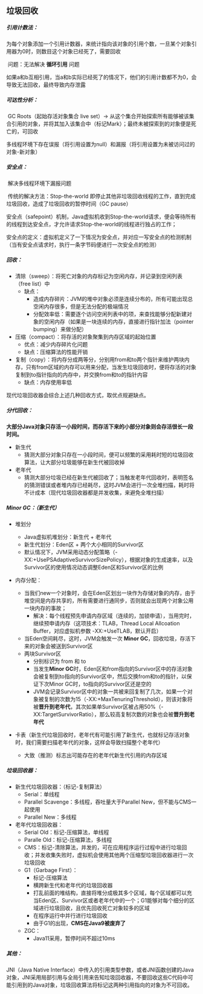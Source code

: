 ## 垃圾回收

##### 引用计数法：

​		为每个对象添加一个引用计数器，来统计指向该对象的引用个数，一旦某个对象引用器为0时，则数目这个对象已经死了，需要回收

​		问题：无法解决 **循环引用** 问题

​					如果a和b互相引用，当a和b实际已经死了的情况下，他们的引用计数都不为0，会导致无法回收，最终导致内存泄露



##### 可达性分析：

​		GC Roots（起始存活对象集合 live set）-> 从这个集合开始探索所有能够被该集合引用的对象，并将其加入该集合中（标记Mark）；最终未被探索到的对象便是死亡的，可回收

​		多线程环境下存在误报（将引用设置为null）和漏报（将引用设置为未被访问过的对象-新对象）



##### 安全点：

​		解决多线程环境下漏报问题

​		传统的解决方法：Stop-the-world 即停止其他非垃圾回收线程的工作，直到完成垃圾回收，造成了垃圾回收的暂停时间（GC pause）

​		安全点（safepoint）机制，Java虚拟机收到Stop-the-world请求，便会等待所有的线程到达安全点，才允许请求Stop-the-world的线程进行独占的工作；

​		安全点的定义：虚拟机定义了一下情况为安全点，并对应一写安全点的检测机制（当有安全点请求时，执行一条字节码便进行一次安全点的检测）



##### 回收：

- 清除（sweep）：将死亡对象的内存标记为空闲内存，并记录到空闲列表（free list）中
  - 缺点：
    - 造成内存碎片：JVM的堆中对象必须是连续分布的，所有可能出现总空闲内存很多，但是无法分配的极端情况
    - 分配效率低：需要逐个访问空闲列表中的项，来查找能够分配新建对象的空闲内存（如果是一块连续的内存，直接进行指针加法（pointer bumping）来做分配）
- 压缩（compact）：将存活的对象聚集到内存区域的起始位置
  - 优点：减少内存碎片化问题
  - 缺点：压缩算法的性能开销
- 复制（copy）：将内存分成两等分，分别用from和to两个指针来维护两块内存，只有from区域的内存可以用来分配，当发生垃圾回收时，便将存活的对象复制到to指针指向的内存中，并交换from和to的指针内容
  - 缺点：内存使用率低

现代垃圾回收器会综合上述几种回收方式，取优点规避缺点。



##### 分代回收：

​		**大部分Java对象只存活一小段时间，而存活下来的小部分对象则会存活很长一段时间。**

- 新生代
  - 猜测大部分对象只存在一小段时间，便可以频繁的采用耗时短的垃圾回收算法，让大部分垃圾能够在新生代被回收掉
- 老年代
  - 猜测大部分垃圾已经在新生代被回收了；当触发老年代回收时，表明签名的猜测错误或者堆内存已经耗尽，这时JVM会进行一次全堆扫描，耗时将不计成本（现代垃圾回收器都是并发收集，来避免全堆扫描）



##### Minor GC：（新生代）

- 堆划分
  - Java虚拟机堆划分：新生代 + 老年代
  - 新生代划分：Eden区 + 两个大小相同的Survivor区
  - 默认情况下，JVM采用动态分配策略（-XX:+UsePSAdaptiveSurvivorSizePolicy），根据对象的生成速率，以及Survivor区的使用情况动态调整Eden区和Survivor区的比例

- 内存分配：
  - 当我们new一个对象时，会在Eden区划出一块作为存储对象的内存，由于堆空间是内存共享的，所有需要进行通同步，否则就会出现两个对象公用一块内存的事故；
    - 解决：每个线程预先申请内存区域（连续的，加锁申请），当用完时，继续预申请内存（这项技术：TLAB，Thread Local Allcoation Buffer，对应虚拟机参数 -XX:+UseTLAB，默认开启）
  - 当Eden空间耗尽，这时，JVM会触发一次 **Minor GC**，回收垃圾，存活下来的对象会被送到Survivor区
  - 两块Survivor区
    - 分别标识为 from 和 to
    - 当发生**Minor GC**时，Eden区和from指向的Survivor区中的存活对象会被复制到to指向的Survivor区中，然后交换from和to的指针，以保证下次Minor GC时，to指向的Survivor区还是空的
    - JVM会记录Survivor区中的对象一共被来回复制了几次，如果一个对象被复制的次数为15（-XX:+MaxTenuringThreshold），则该对象将被**晋升到老年代**，其次如果单Survivor区被占用50%（-XX:TargetSurvivorRatio），那么较高复制次数的对象也会被**晋升到老年代**
- 卡表（新生代垃圾回收时，老年代有可能引用了新生代，也就标记存活对象时，我们需要扫描老年代的对象，这样会导致扫描整个老年代）
  - 大致（推测）标志出可能存在的老年代新生代引用的内存区域



##### 垃圾回收器：

- 新生代垃圾回收器：（标记-复制算法）
  - Serial：单线程
  - Parallel Scavenge：多线程，吞吐量大于Parallel New，但不能与CMS一起使用
  - Parallel New：多线程
- 老年代垃圾回收器：
  - Serial Old：标记-压缩算法，单线程
  - Paralle Old：标记-压缩算法，多线程
  - CMS：标记-清除算法，并发的，可在应用程序运行过程中进行垃圾回收；并发收集失败时，虚拟机会使用其他两个压缩型垃圾回收器进行一次垃圾回收
  - G1（Garbage First）：
    - 标记-压缩算法
    - 横跨新生代和老年代的垃圾回收器
    - 打乱前面的堆结构，直接将堆分成极其多个区域，每个区域都可以充当Eden区、Survivor区或者老年代中的一个；G1能够对每个细分的区域进行垃圾回收，且优先回收死亡对象较多的区域
    - 在程序运行中并行进行垃圾回收
    - 由于G1的出现，**CMS在Java9被废弃了**
  - ZGC：
    - Java11采用，暂停时间不超过10ms



##### 其他：

JNI（Java Native Interface）中传入的引用类型参数，或者JNI函数创建的Java对象，JNI采用局部引用与全局引用来告知垃圾回收器，不要回收这些C代码中可能引用到的Java对象，垃圾回收算法将标记这两种引用指向的对象为不可回收。
